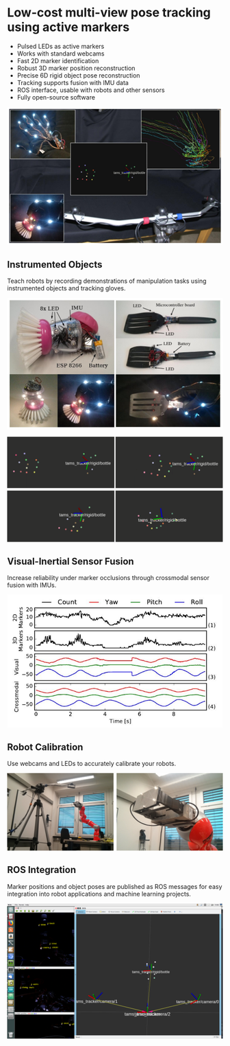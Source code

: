 # Low-cost multi-view pose tracking using active markers

- Pulsed LEDs as active markers
- Works with standard webcams
- Fast 2D marker identification
- Robust 3D marker position reconstruction
- Precise 6D rigid object pose reconstruction
- Tracking supports fusion with IMU data
- ROS interface, usable with robots and other sensors
- Fully open-source software

![](screenshots/b.jpg)


## Instrumented Objects

Teach robots by recording demonstrations of manipulation tasks using instrumented objects and tracking gloves.

![](screenshots/a.jpg)

![](screenshots/screen-hand-with-bottle-markers.png)


## Visual-Inertial Sensor Fusion

Increase reliability under marker occlusions through crossmodal sensor fusion with IMUs.

![](screenshots/c.jpg)


## Robot Calibration

Use webcams and LEDs to accurately calibrate your robots.

![](screenshots/screen-kuka-experiment-setup.png)


## ROS Integration

Marker positions and object poses are published as ROS messages for easy integration into robot applications and machine learning projects.

![](screenshots/track_bottle_01.png)
